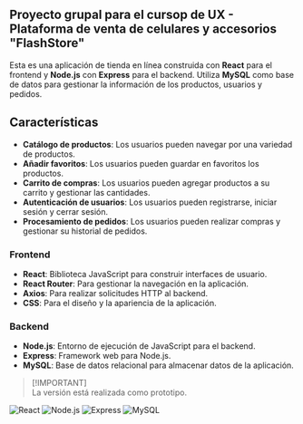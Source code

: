 ## Proyecto grupal para el cursop de UX - Plataforma de venta de celulares y accesorios "FlashStore"
Esta es una aplicación de tienda en línea construida con **React** para el frontend y **Node.js** con **Express** para el backend. Utiliza **MySQL** como base de datos para gestionar la información de los productos, usuarios y pedidos.

## Características

- **Catálogo de productos**: Los usuarios pueden navegar por una variedad de productos.
- **Añadir favoritos**: Los usuarios pueden guardar en favoritos los productos.
- **Carrito de compras**: Los usuarios pueden agregar productos a su carrito y gestionar las cantidades.
- **Autenticación de usuarios**: Los usuarios pueden registrarse, iniciar sesión y cerrar sesión.
- **Procesamiento de pedidos**: Los usuarios pueden realizar compras y gestionar su historial de pedidos.

### Frontend
- **React**: Biblioteca JavaScript para construir interfaces de usuario.
- **React Router**: Para gestionar la navegación en la aplicación.
- **Axios**: Para realizar solicitudes HTTP al backend.
- **CSS**: Para el diseño y la apariencia de la aplicación.

### Backend

- **Node.js**: Entorno de ejecución de JavaScript para el backend.
- **Express**: Framework web para Node.js.
- **MySQL**: Base de datos relacional para almacenar datos de la aplicación.

> [!IMPORTANT]\
> La versión está realizada como prototipo.

![React](https://img.shields.io/badge/React-18.3.1-blue)
![Node.js](https://img.shields.io/badge/Node.js-20.14.0-green)
![Express](https://img.shields.io/badge/Express-4.19.2-lightgrey)
![MySQL](https://img.shields.io/badge/MySQL-8.0.23-blue)

